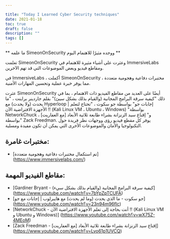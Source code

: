 ```yaml
---

title: "Today I Learned Cyber Security techniques"
date: 2021-01-18
toc: true
draft: false
description: ""
tags: []
---
```

 ** ما علمه SimeonOnSecurity ووجده مثيرًا للاهتمام اليوم **  تعلمت SimeonOnSecurity وعثرت على أشياء مثيرة للاهتمام في ImmersiveLabs ومقاطع فيديو وبعض الموضوعات التي قد تهم الآخرين.  في ImmersiveLabs ، أكملت SimeonOnSecurity مختبرات دفاعية وهجومية متعددة ، مما يوفر خبرة عملية وتحسين المهارات الأمنية.  عثرت SimeonOnSecurity أيضًا على العديد من مقاطع الفيديو ذات الاهتمام ، بما في ذلك "كيفية سرقة البرامج المجانية (والقيام بذلك بشكل سيئ)" بقلم جاردينر براينت ، "ما يحدث (ولا يحدث) مع Hyperloop | إجابات جو" بواسطة جو سكوت ، "تحتاج لتعلم الأجهزة الافتراضية الآن !! (Kali Linux VM ، Ubuntu ، Windows) "بواسطة NetworkChuck ، و" إقناع سيد الزنزانة بشراء طابعة ثلاثية الأبعاد [مع العفاريت] "بواسطة Zack Freedman. يوفر كل مقطع فيديو رؤى ووجهات نظر فريدة حول التكنولوجيا والأمان والموضوعات الأخرى التي يمكن أن تكون مفيدة ومسلية.  ## مختبرات غامرة: - [تم استكمال مختبرات دفاعية وهجومية متعددة] (https://www.immersivelabs.com/)  ## مقاطع الفيديو المهمة: - [Gardiner Bryant - كيفية سرقة البرامج المجانية (والقيام بذلك بشكل سيء)] (https://www.youtube.com/watch؟v=7bYpZpTCUFA) - [جو سكوت - ما الذي يحدث (وما لم يحدث) مع هايبرلوب | إجابات مع جو] (https://www.youtube.com/watch؟v=23n94m96flc) - [NetworkChuck - أنت بحاجة إلى تعلم الأجهزة الافتراضية الآن !! (Kali Linux VM و Ubuntu و Windows)] (https://www.youtube.com/watch؟v=wX75Z-4MEoM) - [Zack Freedman - إقناع سيد الزنزانة بشراء طابعة ثلاثية الأبعاد [مع العفاريت]] (https://www.youtube.com/watch؟v=Lvo61p1UVCQ)